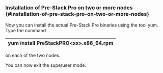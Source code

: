### Installation of Pre-Stack Pro on two or more nodes {#installation-of-pre-stack-pro-on-two-or-more-nodes}

Now you can install the actual Pre-Stack Pro binaries using the tool yum. Type the command

| yum install PreStackPRO&lt;xx&gt;.x86_64.rpm |
| --- |

on each of the two nodes.

You can now exit the superuser mode.
